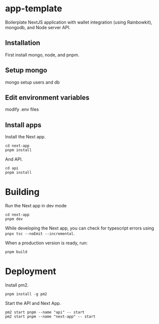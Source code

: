 # app-template

Boilerplate NextJS application with wallet integration (using Rainbowkit), mongodb, and Node server API.


## Installation

First install mongo, node, and pnpm.


## Setup mongo

mongo setup users and db


## Edit environment variables

modify .env files

## Install apps

Install the Next app.

	cd next-app
	pnpm install

And API.

	cd api
	pnpm install


# Building

Run the Next app in dev mode
	
	cd next-app
	pnpm dev

While developing the Next app, you can check for typescript errors using `pnpx tsc --noEmit --incremental`.

When a production version is ready, run:

	pnpm build

# Deployment

Install pm2.

	pnpm install -g pm2

Start the API and Next App.

	pm2 start pnpm --name "api" -- start
	pm2 start pnpm --name "next-app" -- start

